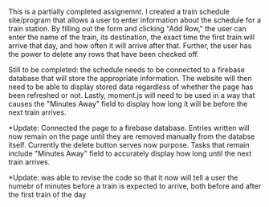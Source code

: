 This is a partially completed assignemnt.  I created a train schedule site/program that allows a user to enter information about the schedule for a train station.  By filling out the form and clicking "Add Row," the user can enter the name of the train, its destination, the exact time the first train will arrive that day, and how often it will arrive after that.  Further, the user has the power to delete any rows that have been checked off.

Still to be completed: the schedule needs to be connected to a firebase database that will store the appropriate information.  The website will then need to be able to display stored data regardless of whether the page has been refreshed or not.  Lastly, moment.js will need to be used in a way that causes the "Minutes Away" field to display how long it will be before the next train arrives.




*Update: Connected the page to a firebase database.  Entries written will now remain on the page until they are removed manually from the databse itself.  Currently the delete button serves now purpose.  Tasks that remain include "Minutes Away" field to accurately display how long until the next train arrives.


*Update: was able to revise the code so that it now will tell a user the numebr of minutes before a train is expected to arrive, both before and after the first train of the day